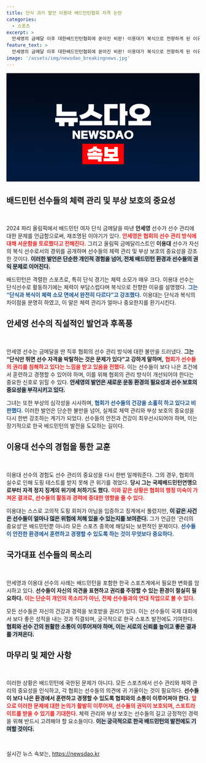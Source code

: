 ```yaml
---
title: 단식 과거 발언 이용대 배드민턴협회 저격 논란
categories:
  - 스포츠
excerpt: >
  안세영의 금메달 이후 대한배드민턴협회에 쏟아진 비판! 이용대가 복식으로 전향하게 된 이유와 함께, 선수 보호의 필요성을 호소한 이들의 이야기를 들어보세요. 배드민턴의 미래가 달린 이 중요 발언을 놓치지 마세요!
feature_text: >
  안세영의 금메달 이후 대한배드민턴협회에 쏟아진 비판! 이용대가 복식으로 전향하게 된 이유와 함께, 선수 보호의 필요성을 호소한 이들의 이야기를 들어보세요. 배드민턴의 미래가 달린 이 중요 발언을 놓치지 마세요!
image: '/assets/img/newsdao_breakingnews.jpg'
---
```


<p><img src="/assets/img/newsdao_breakingnews.jpg" alt="koreaapp 속보" /></p>

<h2 data-ke-size="size26">배드민턴 선수들의 체력 관리 및 부상 보호의 중요성</h2>

<p data-ke-size="size16">&nbsp;</p>

<p>2024 파리 올림픽에서 배드민턴 여자 단식 금메달을 따낸 <b>안세영</b> 선수가 선수 관리에 대한 문제를 언급함으로써, 재조명된 이야기가 있다. <b><span style="color: #ee2323;">안세영은 협회의 선수 관리 방식에 대해 서운함을 토로했다고 전해진다.</span></b> 그리고 올림픽 금메달리스트인 <b>이용대</b> 선수가 자신의 복식 선수로서의 경위를 공개하며 선수들의 체력 관리 및 부상 보호의 중요성을 강조한 것이다. <b><span style="background-color: #21538527;">이러한 발언은 단순한 개인적 경험을 넘어, 전체 배드민턴 환경과 선수들의 권익 문제로 이어진다.</span></b></p>

<p>배드민턴은 격렬한 스포츠로, 특히 단식 경기는 체력 소모가 매우 크다. 이용대 선수는 단식선수로 활동하기에는 체력이 부담스럽다며 복식으로 전향한 이유를 설명했다. <b><span style="color: #1a5490;">그는 “단식과 복식이 체력 소모 면에서 완전히 다르다”고 강조했다.</span></b> 이용대는 단식과 복식의 차이점을 분명히 하였고, 이 말은 체력 관리가 얼마나 중요한지를 환기시킨다.</p>

<h2 data-ke-size="size26">안세영 선수의 직설적인 발언과 후폭풍</h2>

<p data-ke-size="size16">&nbsp;</p>

<p>안세영 선수는 금메달을 딴 직후 협회의 선수 관리 방식에 대한 불만을 드러냈다. <b>그는 “단식만 뛰면 선수 자격을 박탈하는 것은 문제가 있다”고 강하게 말하며,</b> <b><span style="color: #ee2323;">협회가 선수들의 권리를 침해하고 있다는 느낌을 받고 있음을 전했다.</span></b> 이는 선수들이 보다 나은 조건에서 훈련하고 경쟁할 수 있어야 하며, 이를 위해 협회의 관리 방식이 개선되어야 한다는 중요한 신호로 읽힐 수 있다. <b><span style="background-color: #21538527;">안세영의 발언은 새로운 운동 환경의 필요성과 선수 보호의 중요성을 부각시키고 있다.</span></b></p>

<p>그녀는 또한 부상의 심각성을 시사하며, <b><span style="color: #1a5490;">협회가 선수들의 건강을 소홀히 하고 있다고 비판했다.</span></b> 이러한 발언은 단순한 불만을 넘어, 실제로 체력 관리와 부상 보호의 중요성을 다시 한번 강조하는 계기가 되었다. 선수들의 안전과 건강이 최우선시되어야 하며, 이는 장기적으로 한국 배드민턴의 발전을 도모하는 길이다.</p>

<h2 data-ke-size="size26">이용대 선수의 경험을 통한 교훈</h2>

<p data-ke-size="size16">&nbsp;</p>

<p>이용대 선수의 경험도 선수 관리의 중요성을 다시 한번 일깨워준다. 그의 경우, 협회의 실수로 인해 도핑 테스트를 받지 못해 큰 위기를 겪었다. <b>당시 그는 국제배드민턴연맹으로부터 자격 정지 징계의 위기에 처하기도 했다.</b> <b><span style="color: #ee2323;">이와 같은 상황은 협회의 행정 미숙이 가져온 결과로, 선수들의 활동과 경력에 중대한 영향을 줄 수 있다.</span></b></p>

<p>이용대는 스스로 고의적 도핑 회피가 아님을 입증하고 징계에서 풀렸지만, <b><span style="background-color: #21538527;">이 같은 사건은 선수들이 얼마나 많은 위험에 처해 있을 수 있는지를 보여준다.</span></b> 그가 언급한 ‘관리의 중요성’은 배드민턴뿐 아니라 모든 스포츠 종목에 해당되는 보편적인 문제이다. <b><span style="color: #1a5490;">선수들이 안전한 환경에서 훈련하고 경쟁할 수 있도록 하는 것이 무엇보다 중요하다.</span></b></p>

<h2 data-ke-size="size26">국가대표 선수들의 목소리</h2>

<p data-ke-size="size16">&nbsp;</p>

<p>안세영과 이용대 선수의 사례는 배드민턴을 포함한 한국 스포츠계에서 필요한 변화를 암시하고 있다. <b>선수들이 자신의 의견을 표현하고 권리를 주장할 수 있는 환경이 절실히 필요하다.</b> <b><span style="color: #ee2323;">이는 단순히 개인의 목소리가 아닌, 전체 선수들과의 연대 작업으로 볼 수 있다.</span></b></p>

<p>모든 선수들은 자신의 건강과 경력을 보호받을 권리가 있다. 이는 선수들이 국제 대회에서 보다 좋은 성적을 내는 것과 직결되며, 궁극적으로 한국 스포츠 발전에도 기여한다. <b><span style="background-color: #21538527;">협회와 선수 간의 원활한 소통이 이루어져야 하며, 이는 서로의 신뢰를 높이고 좋은 결과를 가져온다.</span></b></p>

<h2 data-ke-size="size26">마무리 및 제안 사항</h2>

<p data-ke-size="size16">&nbsp;</p>

<p>이러한 상황은 배드민턴에 국한된 문제가 아니다. 모든 스포츠에서 선수 관리와 체력 관리의 중요성을 인식하고, 각 협회는 선수들의 의견에 귀 기울이는 것이 필요하다. <b>선수들이 보다 나은 환경에서 훈련하고 경쟁할 수 있도록 협회와의 소통이 이루어져야 한다.</b> <b><span style="color: #ee2323;">앞으로 이러한 문제에 대한 논의가 활발히 이루어져, 선수들의 권익이 보호되며, 스포트라이트를 받을 수 있기를 기대한다.</span></b> 체력 관리와 부상 보호는 선수들의 길고 긍정적인 경력을 위해 반드시 고려해야 할 요소들이다. <b><span style="background-color: #21538527;">이는 궁극적으로 한국 배드민턴의 발전에도 기여할 것이다.</span></b> </p>

<p data-ke-size="size16">&nbsp;</p>
실시간 뉴스 속보는, <a href="https://newsdao.kr" rel="dofollow">https://newsdao.kr</a>


